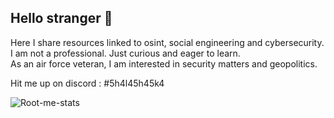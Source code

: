 ## Hello stranger 👋

Here I share resources linked to osint, social engineering and cybersecurity.  
I am not a professional. Just curious and eager to learn.  
As an air force veteran, I am interested in security matters and geopolitics.

Hit me up on discord : #5h4l45h45k4

![Root-me-stats](https://root-me-diff.vercel.app/rm-gh?nickname=5h4l45h45k4&style=midnight&gstats=show)
